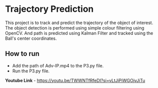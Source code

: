 # Trajectory Prediction 

This project is to track and predict the trajectory of the object of interest. The object detection is performed using simple colour filtering using OpenCV. And path is predicted using Kalman Filter and tracked using the Ball's center coordinates.

## How to run ##

- Add the path of Adv-IP.mp4 to the P3.py file.
- Run the P3.py file.

**Youtube Link**  - https://youtu.be/TWWNTfRfeDI?si=vLtJiPiWGOjvJiTu
